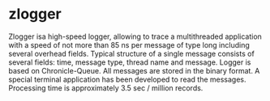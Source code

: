 # zlogger
Zlogger isa high-speed logger, allowing to trace a multithreaded application with a speed of not more than 85 ns 
per message of type long including several overhead fields. Typical structure of a single message consists of 
several fields: time, message type, thread name and message. Logger is based on Chronicle-Queue. All messages are 
stored in the binary format. A special terminal application has been developed to read the messages. Processing time
is approximately 3.5 sec / million records.

